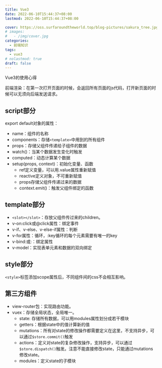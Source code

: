 ```yaml
---
title: Vue3
date: 2022-06-10T15:44:37+08:00
lastmod: 2022-06-10T15:44:37+08:00

cover: https://oss.surfaroundtheworld.top/blog-pictures/sakura_tree.jpg
# images:
#   - /img/cover.jpg
categories:
  - 前端知识
tags:
  - vue3
# nolastmod: true
draft: false
---
```


Vue3的使用心得

<!--more-->

前端渲染：在第一次打开页面的时候，会返回所有页面的js代码，打开新页面的时候可以无须向后端发送请求。



## script部分

export default对象的属性：

- name：组件的名称
- components：存储`<template>`中用到的所有组件
- props：存储父组件传递给子组件的数据
- watch()：当某个数据发生变化时触发
- computed：动态计算某个数据
- setup(props, context)：初始化变量、函数
  - ref定义变量，可以用.value属性重新赋值
  - reactive定义对象，不可重新赋值
  - props存储父组件传递过来的数据
  - context.emit()：触发父组件绑定的函数

## template部分

- `<slot></slot>`：存放父组件传过来的children。
- v-on:click或@click属性：绑定事件
- v-if、v-else、v-else-if属性：判断
- v-for属性：循环，:key循环的每个元素需要有唯一的key
- v-bind:或:：绑定属性
- v-model：实现表单元素和数据的双向绑定

## style部分

`<style>`标签添加scope属性后，不同组件间的css不会相互影响。

## 第三方组件

- view-router包：实现路由功能。
- vuex：存储全局状态，全局唯一。
  - state: 存储所有数据，可以用modules属性划分成若干模块
  - getters：根据state中的值计算新的值
  - mutations：所有对state的修改操作都需要定义在这里，不支持异步，可以通过`$store.commit()`触发
  - actions：定义对state的复杂修改操作，支持异步，可以通过`$store.dispatch()`触发。注意不能直接修改state，只能通过mutations修改state。
  - modules：定义state的子模块